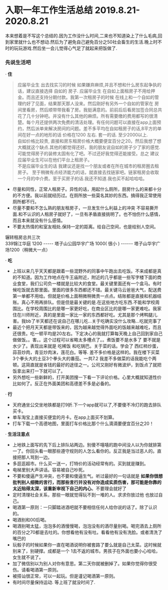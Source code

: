 # 入职一年工作生活总结 2019.8.21- 2020.8.21

本来想着是不写这个总结的.因为工作没什么时间,二来也不知道染上了什么毛病,回到家里就什么也不想动.然后为了避免自己避免百分之50社会畜生的生活.晚上时不时的玩玩游戏.然后坐一会儿觉得心气足了就起来把饭做了.

### 先说生活吧

·  **住**

> 应届毕业生 出去找实习的时候 如果嫌弃麻烦,并且不想和什么房东起争执的话，建议直接选择 自如的 房子. 应届毕业生 在自如上面租房子不用给押金。而且还支持分期付款。我第一次租房子的时候 在线上和一个自如的管理约好了见面，结果那天那人没来。然后刚好有另外一个自如的管家在 房间里看房，然后顺带带我看了房。我挺满意的。前前后后看房加签合同总共花了几十分钟吧。并没有什么其他的麻烦。所有需要缴的费用都写的很清楚。每个月还提供两次免费的清洁处理。有任何问题可以直接在app上面预约，然后派单来解决房间的问题。差不多平均在自如租房子的话,8平方的单间在好一点的地形的话 价格在1200 左右. 套一的话. 至少2000以上.  
> 自如价格比较贵, 直接和房东租房价格大概要便宜百分之20。然后我想了想 大概就这个缺点.其他的都觉得还好。我的朋友说自如的房子少了家的感觉. 可能觉得房子的装修太固有化了吧。不过还好我觉得还能接受。总之 建议应届毕业生可以在他们平台上租房子。  
> 不是应届毕业生的话 我建议还是找一个朋友或者在所在城市的租房圈去租房子。 至于稍微有点经济能力的话，就直接去找链家吧。链家租房会收取一个月的中介费。至于买房子的话.我还不知道.我也买不起哈哈哈。

-   尽量和同性，正常人租房子。异性的话，用起什么厕所，厨房什么的来都十分的不方便。我以前就经历过。在厕所放一些莫名其妙的东西。搞得我正常使用厕所都不行。
-   尽量不要和不怎么熟的朋友租房子，一旦发生什么利益上的冲突 不容易撕开面.和不认识的人租房子就好了，一旦有矛盾直接挑明了。也不怕伤什么感情，而且本来就没有什么感情。
-   不要太热情的和室友相处.保持一定的距离。给自己空间，也是给别人空间。

辗转租房总共三次  
339锦江华庭 1200 ----- 塔子山公园华宇广场 1000( 很小 ) ------ 塔子山华宇广场1200（稍微大一点）

·  **吃**

-   上班以来几乎天天都是跟着一些混野外的同事中午跑出去吃饭。不来成都是真的不知道。因为工作地点在牛王庙附近，附近的几乎都是一些写字楼下面的商业食堂，我们公司负一楼就是比较大的食堂。最关键里面还有一个盒马。有时候吃饭就去那里面。里面的很多东西都还不错。最关键马云爸爸大气，配送费第一单都不用给。但就是价格上面稍微稍微贵一点点。结账都是直接和机器结账。真心不用再排队。但是但是最关键的是.在这些地方吃东西.不能和学校周围比。在学校周围比的是哪一家更好吃，在商业区比的是哪一家更难吃。我家住在川师附近，真的是里面一家比一家的东西都好吃。尤其是那个烤鸭腿儿.害。我bb了半天都还在说自己在哪儿吃…关于吃确实没什么攻略…吃就完事了
-   最近个把月天天都是带饭来的，因为越来越觉得外面吃的饭越来越难吃，而且还很贵。吃一顿平均是20左右。下定决心的我就打算每天晚上自己回到家自己做做饭。。害。。这个过程可以省略太多槽点了。。煮饭要不是水多了 要不就是水少了。表现出来就是 吃稀饭 和吃锅巴。关于菜的话。学会了 西红柿炒蛋，蒜苔炒肉，青豆炒肉沫，莲花白。等等. 差不多价格是这样的。我在楼下买菜 3个拳头大的土豆3个拳头大的番茄。一共7.2 我差不多做菜的话我能吃个两顿。这简直就是省钱的最好的途径之一。公司又刚好有微波炉，到饭点了就把饭拿出来打一下就可以了。
-   另外想吃一些新鲜的，打开美团搜一下看一下评论价格。心里大概就知道性价比如何了。反正在外面美团和高德差不多是必备的。

·  **行**

-   天府通坐公交坐地铁都是打9折.下一个app就可以了,不要傻不冷灯的跑去排队买卡。
-   单车淘宝上直接买便宜的月卡。在app上面买不划算。
-   打车下载一个高德地图，里面打车价格比那个什么滴滴要便宜百分之20！

·  **生活注意点**

-   上地铁上面写的先下后上排队站两边。别傻不嘻嘻的跑中间没人以为你就排第一了。你回头看一眼那些遵守规则的人怎么看你的。反正我是当过恶人的。直接把那人骂到一边。
-   多逛逛超市。什么买一送一，打特价的活动经常有的。买到就是赚到。
-   电梯里别大声讲话。容易被自己吵死。
-   不要和傻逼产生冲突，也不要和傻逼生气。听过最好的一句话就是  **如果你很想批判别人细微的言行，而那些言行并没有对你造成实质伤害，那可能是你靠的太近陷得太深，该重新审视下自己的内心**。不要理会就好了
-   定时清理社会关系，那些一眼就觉得玩不到一堆的人。求求你放过他 也放过自己。
-   喝酒第一原则：一只脚踏进酒吧就不要相信任何人给你说的话了。除了认识的。
-   喝酒别和00后喝。
-   喝酒别喝太猛，泡泡多的酒慢慢喝，泡泡没有的酒尽量别喝。喝完酒去上厕所的百分之70都是去吐的。你想看他有没有吐。看看他有没有洗脸。或者清洗了嘴巴的
-   玩骰子的时候如果你一直在喝酒说明你被套路了要么就是自己太菜。这时候就别来了，别硬撑。成都是一个 1去不返的城市。男孩子在外面也要小心哈哈，女生就不说了。
-   加了微信别以为别人对你有意思。第二天你就被删掉了。如果你觉得你很受伤。请看喝酒第一原则。
-   被搭讪很正常，可以一起玩。但是谨记喝酒第一原则。
-   有时间尽量保持运动. 等上班了就没时间了.
<!--stackedit_data:
eyJoaXN0b3J5IjpbNjExNTcwMzc4LDIwNzMzMDgxMDVdfQ==
-->